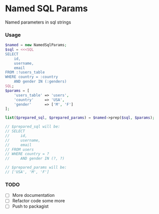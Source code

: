 # Named SQL Params

Named parameters in sql strings

### Usage

```php
$named = new NamedSqlParams;
$sql = <<<SQL
SELECT
    id,
    username,
    email
FROM :!users_table
WHERE country = :country
    AND gender IN (:genders)
SQL;
$params = [
    'users_table' => 'users',
    'country'     => 'USA',
    'gender'      => ['M', 'F']
];

list($prepared_sql, $prepared_params) = $named->prep($sql, $params);

// $prepared_sql will be:
// SELECT
//     id,
//     username,
//     email
// FROM users
// WHERE country = ?
//     AND gender IN (?, ?)

// $prepared_params will be:
// ['USA', 'M', 'F']

```

### TODO

- [ ] More documentation
- [ ] Refactor code some more
- [ ] Push to packagist
